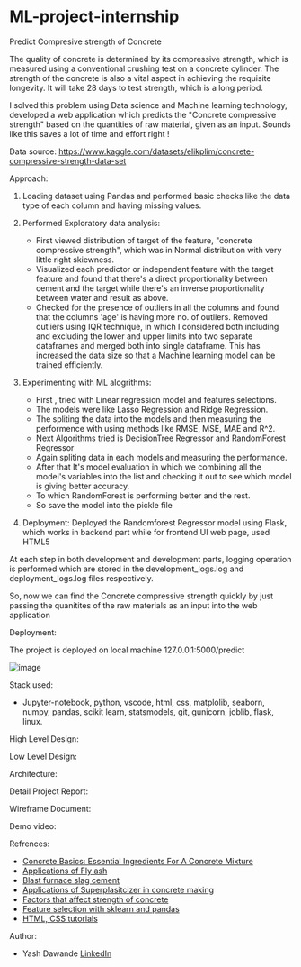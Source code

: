 # ML-project-internship

Predict Compresive strength of Concrete

The quality of concrete is determined by its compressive strength, which is measured
using a conventional crushing test on a concrete cylinder. The strength of the concrete
is also a vital aspect in achieving the requisite longevity. It will take 28 days to test
strength, which is a long period.

I solved this problem using Data science and Machine learning technology, developed a web application which predicts the "Concrete compressive strength" based on the quantities of raw material, given as an input. Sounds like this saves a lot of time and effort right !

Data source: https://www.kaggle.com/datasets/elikplim/concrete-compressive-strength-data-set

Approach:

1. Loading dataset using Pandas and performed basic checks like the data type of each column and having missing values.
2. Performed Exploratory data analysis:

   - First viewed distribution of target of the feature, "concrete compressive strength", which was in Normal distribution with very little right skiewness.
   - Visualized each predictor or independent feature with the target feature and found that there's a direct proportionality between cement and the target while there's an inverse proportionality between water and result as above.
   - Checked for the presence of outliers in all the columns and found that the columns 'age' is having more no. of outliers. Removed outliers using IQR technique, in which I  considered both including and excluding the lower and upper limits into two separate dataframes and merged both into single dataframe. This has increased the data size so that a Machine learning model can be trained efficiently.
3. Experimenting with ML alogrithms:

   - First , tried with Linear regression model and features selections.
   - The models were like Lasso Regression and Ridge Regression.
   - The spliting the data into the models and then measuring the performence with using methods like RMSE, MSE, MAE and R^2.
   - Next Algorithms tried is DecisionTree Regressor  and RandomForest Regressor
   - Again spliting data in each models and measuring the performance.
   - After that It's model evaluation in which we combining all the model's variables into the list and checking it out to see which model is giving better accuracy.
   - To which RandomForest is performing better and the rest.
   - So save the model into the pickle file
4. Deployment: Deployed the Randomforest Regressor model using Flask, which works in backend part while for frontend UI web page, used HTML5

At each step in both development  and development parts, logging operation is performed which are stored in the development_logs.log and deployment_logs.log files respectively.

So, now we can find the Concrete compressive strength quickly by just passing  the quanitites of the raw materials as an input into the web application

Deployment:

The project is deployed on local machine 127.0.0.1:5000/predict

![image](https://user-images.githubusercontent.com/67076012/205478472-76766f76-9186-4a1b-86b5-695e819a07dd.png)

Stack used:

* Jupyter-notebook, python, vscode, html, css, matplolib, seaborn, numpy, pandas, scikit learn, statsmodels, git, gunicorn, joblib, flask, linux.

High Level Design:

Low Level Design:

Architecture:

Detail Project Report:

Wireframe Document:

Demo video:

Refrences:

 - [Concrete Basics: Essential Ingredients For A Concrete Mixture](https://concretesupplyco.com/concrete-basics/)
 - [Applications of Fly ash](https://www.thespruce.com/fly-ash-applications-844761)
 - [Blast furnace slag cement](https://theconstructor.org/concrete/blast-furnace-slag-cement/23534/)
 - [Applications of Superplasitcizer in concrete making](https://en.wikipedia.org/wiki/Superplasticizer)
 - [Factors that affect strength of concrete](https://gharpedia.com/blog/factors-that-affect-strength-of-concrete/)
 - [Feature selection with sklearn and pandas](https://towardsdatascience.com/feature-selection-with-pandas-e3690ad8504b)
 - [HTML, CSS tutorials ](https://www.w3schools.com/)

Author:

* Yash Dawande [LinkedIn](https://www.linkedin.com/in/yash-dawande-89083a1b0/)
